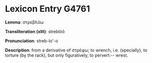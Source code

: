 # Lexicon Entry G4761

**Lemma**: στρεβλόω

**Transliteration (xlit)**: streblóō

**Pronunciation**: streb-lo'-o

**Description**:
from a derivative of στρέφω; to wrench, i.e. (specially), to torture (by the rack), but only figuratively, to pervert:-- wrest.
